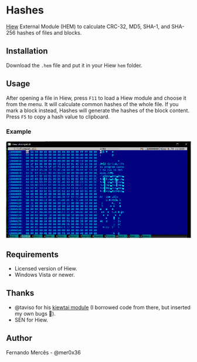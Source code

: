 # Hashes

[Hiew](https://hiew.io) External Module (HEM) to calculate CRC-32, MD5, SHA-1, and SHA-256 hashes of files and blocks.

## Installation

Download the `.hem` file and put it in your Hiew `hem` folder.

## Usage

After opening a file in Hiew, press `F11` to load a Hiew module and choose it from the menu.
It will calculate common hashes of the whole file. If you mark a block instead, Hashes will generate
the hashes of the block content. Press `F5` to copy a hash value to clipboard.

### Example

![](assets/hem-hashes.gif)

## Requirements

- Licensed version of Hiew.
- Windows Vista or newer.

## Thanks

- @taviso for his [kiewtai module](https://github.com/taviso/kiewtai) (I borrowed code from there, but inserted
my own bugs :cowboy_hat_face:).
- SEN for Hiew.

## Author

Fernando Mercês - @mer0x36
